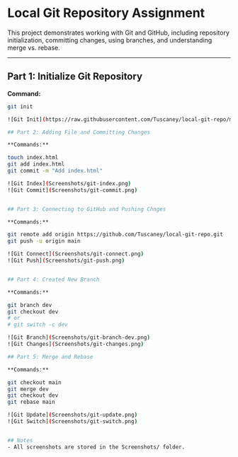 # Local Git Repository Assignment

This project demonstrates working with Git and GitHub, including repository initialization, committing changes, using branches, and understanding merge vs. rebase.

---

## Part 1: Initialize Git Repository

**Command:**
```bash
git init

![Git Init](https://raw.githubusercontent.com/Tuscaney/local-git-repo/main/Screenshots/git-init.png)

## Part 2: Adding File and Committing Changes

**Commands:** 

touch index.html
git add index.html
git commit -m "Add index.html"

![Git Index](Screenshots/git-index.png)
![Git Commit](Screenshots/git-commit.png)


## Part 3: Connecting to GitHub and Pushing Chnges

**Commands:**

git remote add origin https://github.com/Tuscaney/local-git-repo.git
git push -u origin main

![Git Connect](Screenshots/git-connect.png)
![Git Push](Screenshots/git-push.png)


## Part 4: Created New Branch

**Commands:**

git branch dev
git checkout dev
# or
# git switch -c dev

![Git Branch](Screenshots/git-branch-dev.png)
![Git Changes](Screenshots/git-changes.png)

## Part 5: Merge and Rebase

**Commands:**

git checkout main
git merge dev
git checkout dev
git rebase main

![Git Update](Screenshots/git-update.png)
![Git Switch](Screenshots/git-switch.png)


## Notes
- All screenshots are stored in the Screenshots/ folder.
